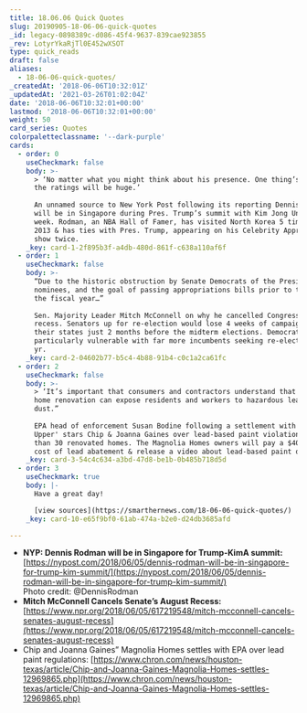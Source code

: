 ```yaml
---
title: 18.06.06 Quick Quotes
slug: 20190905-18-06-06-quick-quotes
_id: legacy-0898389c-d086-45f4-9637-839cae923855
_rev: LotyrYkaRjTl0E452wXSOT
type: quick_reads
draft: false
aliases:
  - 18-06-06-quick-quotes/
_createdAt: '2018-06-06T10:32:01Z'
_updatedAt: '2021-03-26T01:02:04Z'
date: '2018-06-06T10:32:01+00:00'
lastmod: '2018-06-06T10:32:01+00:00'
weight: 50
card_series: Quotes
colorpaletteclassname: '--dark-purple'
cards:
  - order: 0
    useCheckmark: false
    body: >-
      > ‘No matter what you might think about his presence. One thing’s for sure
      the ratings will be huge.’  
        
      An unnamed source to New York Post following its reporting Dennis Rodman
      will be in Singapore during Pres. Trump’s summit with Kim Jong Un next
      week. Rodman, an NBA Hall of Famer, has visited North Korea 5 times since
      2013 & has ties with Pres. Trump, appearing on his Celebrity Apprentice
      show twice.
    _key: card-1-2f895b3f-a4db-480d-861f-c638a110af6f
  - order: 1
    useCheckmark: false
    body: >-
      “Due to the historic obstruction by Senate Democrats of the President’s
      nominees, and the goal of passing appropriations bills prior to the end of
      the fiscal year…”  
        
      Sen. Majority Leader Mitch McConnell on why he cancelled Congress's August
      recess. Senators up for re-election would lose 4 weeks of campaigning in
      their states just 2 months before the midterm elections. Democrats are
      particularly vulnerable with far more incumbents seeking re-election this
      yr.
    _key: card-2-04602b77-b5c4-4b88-91b4-c0c1a2ca61fc
  - order: 2
    useCheckmark: false
    body: >-
      > ‘It’s important that consumers and contractors understand that improper
      home renovation can expose residents and workers to hazardous lead
      dust.”  
        
      EPA head of enforcement Susan Bodine following a settlement with 'Fixer
      Upper' stars Chip & Joanna Gaines over lead-based paint violations in more
      than 30 renovated homes. The Magnolia Homes owners will pay a $40K fine,
      cost of lead abatement & release a video about lead-based paint dangers.
    _key: card-3-54c4c634-a3bd-47d8-be1b-0b485b718d5d
  - order: 3
    useCheckmark: true
    body: |-
      Have a great day!

      [view sources](https://smarthernews.com/18-06-06-quick-quotes/)
    _key: card-10-e65f9bf0-61ab-474a-b2e0-d24db3685afd

---
```

* **NYP: Dennis Rodman will be in Singapore for Trump-KimA summit:**  
[https://nypost.com/2018/06/05/dennis-rodman-will-be-in-singapore-for-trump-kim-summit/](https://nypost.com/2018/06/05/dennis-rodman-will-be-in-singapore-for-trump-kim-summit/)  
Photo credit: @DennisRodman
* **Mitch McConnell Cancels Senate’s August Recess:**  
[https://www.npr.org/2018/06/05/617219548/mitch-mcconnell-cancels-senates-august-recess](https://www.npr.org/2018/06/05/617219548/mitch-mcconnell-cancels-senates-august-recess)
* Chip and Joanna Gaines” Magnolia Homes settles with EPA over lead paint regulations: [https://www.chron.com/news/houston-texas/article/Chip-and-Joanna-Gaines-Magnolia-Homes-settles-12969865.php](https://www.chron.com/news/houston-texas/article/Chip-and-Joanna-Gaines-Magnolia-Homes-settles-12969865.php)